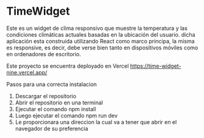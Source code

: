 # TimeWidget
 Este es un widget de clima responsivo que muestre la temperatura y las condiciones climáticas actuales basadas en la ubicación del usuario. dicha aplicación esta construida utilizando React como marco principa, la misma es responsive, es decir, debe verse bien tanto en dispositivos móviles como en ordenadores de escritorio.

Este proyecto se encuentra deployado en Vercel
https://time-widget-nine.vercel.app/

Pasos para una correcta instalacion
1. Descargar el repositorio
2. Abrir el repositorio en una terminal 
3. Ejecutar el comando npm install 
4. Luego ejecutar el comando npm run dev
5. Le proporcionara una direccion la cual va a tener que abrir en el navegador de su preferencia
